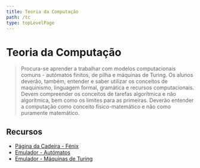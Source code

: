 ```yaml
---
title: Teoria da Computação
path: /tc
type: topLevelPage
---
```


# Teoria da Computação

> Procura-se aprender a trabalhar com modelos computacionais comuns - autómatos finitos, de pilha e máquinas de Turing. Os alunos deverão, também, entender e saber utilizar os conceitos de maquinismo, linguagem formal, gramática e recursos computacionais.  
> Devem compreender os conceitos de tarefas algorítmica e não algorítmica, bem como os limites para as primeiras. Deverão entender a computação como conceito físico-matemático e não como puramente matemático.

## Recursos

- [Página da Cadeira - Fénix](https://fenix.tecnico.ulisboa.pt/disciplinas/TCom2/2021-2022/2-semestre)
- [Emulador - Autómatos](https://automatonsimulator.com/)
- [Emulador - Máquinas de Turing](https://github.com/kiriloman/Multitape-Non-Deterministic-Turing-Machine)
